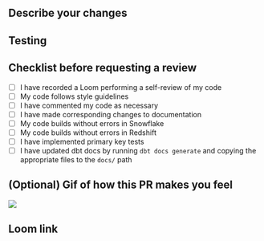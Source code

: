 ## Describe your changes

## Testing

## Checklist before requesting a review

- [ ]  I have recorded a Loom performing a self-review of my code
- [ ]  My code follows style guidelines
- [ ]  I have commented my code as necessary
- [ ]  I have made corresponding changes to documentation
- [ ]  My code builds without errors in Snowflake
- [ ]  My code builds without errors in Redshift
- [ ]  I have implemented primary key tests
- [ ]  I have updated dbt docs by running `dbt docs generate` and copying the appropriate files to the `docs/` path

## (Optional) Gif of how this PR makes you feel

![](url)

## Loom link
